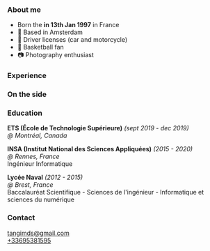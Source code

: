 ### About me

- Born the **in 13th Jan 1997** in France
- 🌷 Based in Amsterdam
- 🚙 Driver licenses (car and motorcycle)
- 🏀 Basketball fan
- 📷 Photography enthusiast

### Experience

### On the side

### Education

**ETS (École de Technologie Supérieure)** _(sept 2019 - dec 2019)_  
_@ Montréal, Canada_

**INSA (Institut National des Sciences Appliquées)** _(2015 - 2020)_  
_@ Rennes, France_  
Ingénieur Informatique

**Lycée Naval** _(2012 - 2015)_  
_@ Brest, France_  
Baccalauréat Scientifique - Sciences de l'ingénieur - Informatique et sciences du numérique

### Contact

[tangimds@gmail.com](mailto:tangimds+cv@gmail.com)  
[+33695381595](tel:+33695381595)
